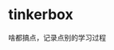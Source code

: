 










































































































































# tinkerbox
啥都搞点，记录点别的学习过程

